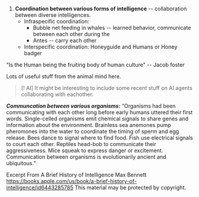1. **Coordination between various forms of intelligence** -- collaboration between diverse intelligences. 
	- Infraspecific coordination: 
		- Bubble net feeding in whales -- learned behavior, communicate between each other during the 
		- Antes -- carry each other 
	- Interspecific coordination: Honeyguide and Humans or Honey badger

"Is the Human being the fruiting body of human culture" -- Jacob foster 

Lots of useful stuff from the animal mind here. 




>[! AI]
>It might be interesting to include some recent stuff on AI agents collaborating with eachother.




***Communcation between various organisms:***
“Organisms had been communicating with each other long before early humans uttered their first words. Single-celled organisms emit chemical signals to share genes and information about the environment. Brainless sea anemones pump pheromones into the water to coordinate the timing of sperm and egg release. Bees dance to signal where to find food. Fish use electrical signals to court each other. Reptiles head-bob to communicate their aggressiveness. Mice squeak to express danger or excitement. Communication between organisms is evolutionarily ancient and ubiquitous.”

Excerpt From
A Brief History of Intelligence
Max Bennett
https://books.apple.com/us/book/a-brief-history-of-intelligence/id6443285785
This material may be protected by copyright.









